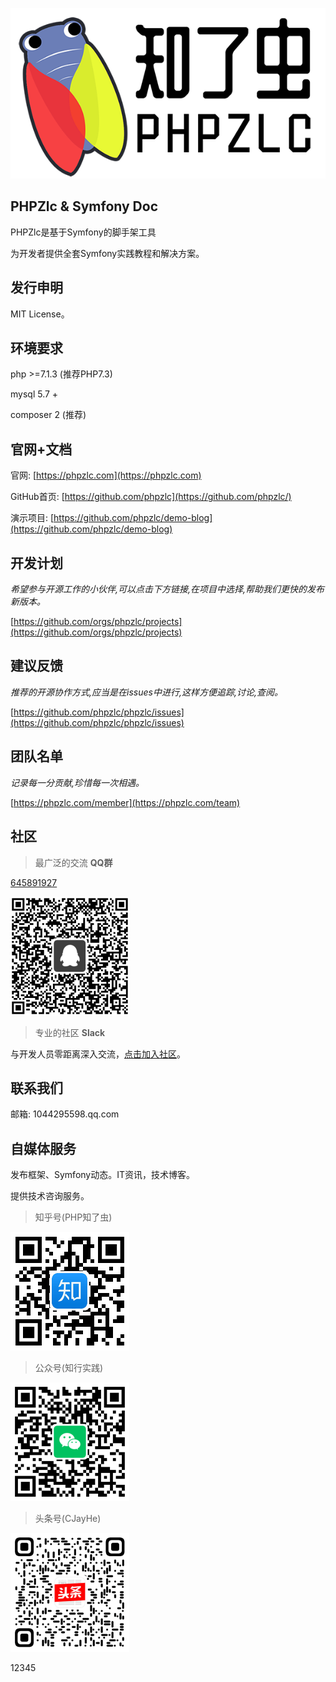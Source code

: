 ![](/_image/logo.png)

## PHPZlc & Symfony Doc

PHPZlc是基于Symfony的脚手架工具

为开发者提供全套Symfony实践教程和解决方案。

## 发行申明

MIT License。

## 环境要求

php >=7.1.3 (推荐PHP7.3)

mysql 5.7 +

composer 2 (推荐)

## 官网+文档

官网: [https://phpzlc.com](https://phpzlc.com)

GitHub首页: [https://github.com/phpzlc](https://github.com/phpzlc/)

演示项目: [https://github.com/phpzlc/demo-blog](https://github.com/phpzlc/demo-blog)

## 开发计划

*希望参与开源工作的小伙伴,可以点击下方链接,在项目中选择,帮助我们更快的发布新版本。*

[https://github.com/orgs/phpzlc/projects](https://github.com/orgs/phpzlc/projects)

## 建议反馈

*推荐的开源协作方式,应当是在issues中进行,这样方便追踪,讨论,查阅。*

[https://github.com/phpzlc/phpzlc/issues](https://github.com/phpzlc/phpzlc/issues) 

## 团队名单

*记录每一分贡献,珍惜每一次相遇。*

[https://phpzlc.com/member](https://phpzlc.com/team)
    
## 社区
 
> 最广泛的交流 **QQ群** 

[645891927](https://jq.qq.com/?_wv=1027&k=ZpwdagVG)

![](/_image/qq-qun.png)

> 专业的社区 **Slack**

与开发人员零距离深入交流，[点击加入社区](https://join.slack.com/t/phpzlc/shared_invite/zt-r7mxo37k-jamLvYensNjo89eJdrg_7g)。

## 联系我们

邮箱: 1044295598.qq.com
 
## 自媒体服务
 
发布框架、Symfony动态。IT资讯，技术博客。

提供技术咨询服务。

> 知乎号(PHP知了虫)

![](/_image/zhihu.png)

> 公众号(知行实践)

![](/_image/zxsjgzh.png)
 
> 头条号(CJayHe)

![](/_image/toutiao.png)

12345
